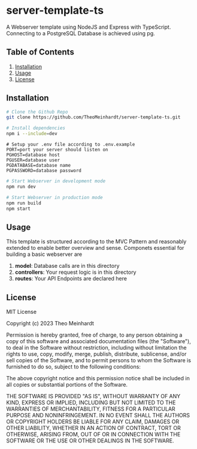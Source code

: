 # server-template-ts
A Webserver template using NodeJS and Express with TypeScript. Connecting to a PostgreSQL Database is achieved using pg.

## Table of Contents

1. [Installation](#installation)
2. [Usage](#usage)
3. [License](#license)

## Installation

```bash
# Clone the Github Repo
git clone https://github.com/TheoMeinhardt/server-template-ts.git
```

```bash
# Install dependencies
npm i --include=dev
```

```
# Setup your .env file according to .env.example
PORT=port your server should listen on
PGHOST=database host
PGUSER=database user
PGDATABASE=database name
PGPASSWORD=database password
```

```bash
# Start Webserver in development mode
npm run dev
```

```bash
# Start Webserver in production mode
npm run build
npm start
```

## Usage
This template is structured according to the MVC Pattern and reasonably extended to enable better overview and sense.
Componets essential for building a basic webserver are

1. **model**: Database calls are in this directory
2. **controllers**: Your request logic is in this directory
3. **routes**: Your API Endpoints are declared here

## License
MIT License

Copyright (c) 2023 Theo Meinhardt

Permission is hereby granted, free of charge, to any person obtaining a copy
of this software and associated documentation files (the "Software"), to deal
in the Software without restriction, including without limitation the rights
to use, copy, modify, merge, publish, distribute, sublicense, and/or sell
copies of the Software, and to permit persons to whom the Software is
furnished to do so, subject to the following conditions:

The above copyright notice and this permission notice shall be included in all
copies or substantial portions of the Software.

THE SOFTWARE IS PROVIDED "AS IS", WITHOUT WARRANTY OF ANY KIND, EXPRESS OR
IMPLIED, INCLUDING BUT NOT LIMITED TO THE WARRANTIES OF MERCHANTABILITY,
FITNESS FOR A PARTICULAR PURPOSE AND NONINFRINGEMENT. IN NO EVENT SHALL THE
AUTHORS OR COPYRIGHT HOLDERS BE LIABLE FOR ANY CLAIM, DAMAGES OR OTHER
LIABILITY, WHETHER IN AN ACTION OF CONTRACT, TORT OR OTHERWISE, ARISING FROM,
OUT OF OR IN CONNECTION WITH THE SOFTWARE OR THE USE OR OTHER DEALINGS IN THE
SOFTWARE.